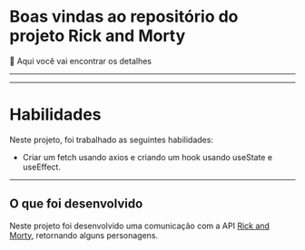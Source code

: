 # Boas vindas ao repositório do projeto Rick and Morty

 🚀 Aqui você vai encontrar os detalhes 

---
---

# Habilidades

Neste projeto, foi trabalhado as seguintes habilidades:

- Criar um fetch usando axios e criando um hook usando useState e useEffect.


---


## O que foi desenvolvido

Neste projeto foi desenvolvido uma comunicação com a API
[Rick and Morty](https://rickandmortyapi.com/), retornando alguns personagens.

